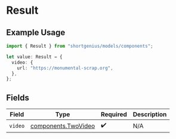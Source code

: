 # Result

## Example Usage

```typescript
import { Result } from "shortgenius/models/components";

let value: Result = {
  video: {
    url: "https://monumental-scrap.org",
  },
};
```

## Fields

| Field                                                      | Type                                                       | Required                                                   | Description                                                |
| ---------------------------------------------------------- | ---------------------------------------------------------- | ---------------------------------------------------------- | ---------------------------------------------------------- |
| `video`                                                    | [components.TwoVideo](../../models/components/twovideo.md) | :heavy_check_mark:                                         | N/A                                                        |